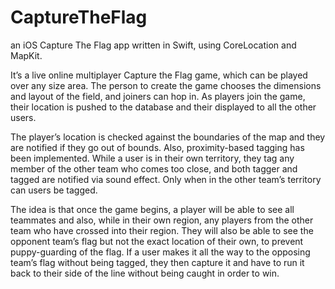 # CaptureTheFlag
an iOS Capture The Flag app written in Swift, using CoreLocation and MapKit.

It’s a live online multiplayer Capture the Flag game, which can be played over any size area. The person to create the game chooses the dimensions and layout of the field, and joiners can hop in. As players join the game, their location is pushed to the database and their displayed to all the other users. 

The player’s location is checked against the boundaries of the map and they are notified if they go out of bounds. Also, proximity-based tagging has been implemented. While a user is in their own territory, they tag any member of the other team who comes too close, and both tagger and tagged are notified via sound effect. Only when in the other team’s territory can users be tagged.

The idea is that once the game begins, a player will be able to see all teammates and also, while in their own region, any players from the other team who have crossed into their region. They will also be able to see the opponent team’s flag but not the exact location of their own, to prevent puppy-guarding of the flag. If a user makes it all the way to the opposing team’s flag without being tagged, they then capture it and have to run it back to their side of the line without being caught in order to win.
